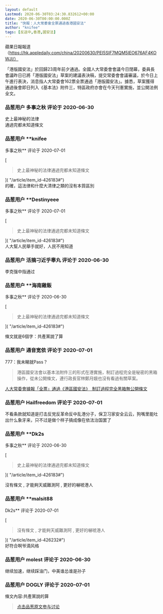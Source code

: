 ```yaml
---
layout: default
Lastmod: 2020-06-30T03:24:30.832612+00:00
date: 2020-06-30T00:00:00.000Z
title: "快報：人大常委會全票通過香港國安法"
author: "knifee"
tags: [反送中,香港,國安法]
---
```


蘋果日報報道（https://hk.appledaily.com/china/20200630/PEI5SIF7MQM5IEO676AF4KOWJI/）  
  
「港版國安法」於回歸23周年前夕通過。全國人大常委會會議今日閉幕，委員長會議昨日已將「港版國安法」草案的建議表決稿，提交常委會會議審議，於今日上午進行表決，消息指人大常委會162票全票通過「港版國安法」。據悉，草案獲得通過後會即日列入《基本法》附件三，特區政府亦會在今天刊憲實施，並公開法例全文。

            
### 品葱用户 **多事之秋** 评论于 2020-06-30
        
史上最神秘的法律  
通過完都未知道條文
        


            
### 品葱用户 **knifee 
多事之秋** 评论于 2020-07-01
        
[

> 史上最神秘的法律通過完都未知道條文

]( "/article/item_id-426183#")  
的確，這法律和什麼大清律之類的沒有本質區別
        


            
### 品葱用户 **Destinyeee 
多事之秋** 评论于 2020-07-01
        
[

> 史上最神秘的法律通過完都未知道條文

]( "/article/item_id-426183#")  
人大幫人民舉手就好，人民不用知道
        


            
### 品葱用户 **活摘刁近乎睾丸** 评论于 2020-06-30
        
李克强中指通过
        


            
### 品葱用户 **海南雞飯 
多事之秋** 评论于 2020-06-30
        
[

> 史上最神秘的法律通過完都未知道條文

]( "/article/item_id-426183#")  
  
條文就是6個字：共產黨說了算
        


            
### 品葱用户 **通音宽依** 评论于 2020-07-01
        
777：我未睇就Pass？  

> 港區國安法會以基本法附件三的形式在港實施，制訂過程完全是秘密的黑箱操作，從未公開條文，連行政長官林鄭月娥也沒有看過有關草案。

  
[人大常委會據報「全票」通過《港區國安法》　制訂過程完全黑箱無公開條文]( "https://www.thestandnews.com/politics/%E4%BA%BA%E5%A4%A7%E5%B8%B8%E5%A7%94%E6%9C%83%E6%93%9A%E5%A0%B1-%E5%85%A8%E7%A5%A8-%E9%80%9A%E9%81%8E-%E6%B8%AF%E5%8D%80%E5%9C%8B%E5%AE%89%E6%B3%95-%E5%88%B6%E8%A8%82%E9%81%8E%E7%A8%8B%E5%AE%8C%E5%85%A8%E9%BB%91%E7%AE%B1%E7%84%A1%E5%85%AC%E9%96%8B%E6%A2%9D%E6%96%87/")
        


            
### 品葱用户 **Hailfreedom** 评论于 2020-07-01
        
不看条款就知道是打击反党反革命反中乱港分子，保卫习家安全云云，狗嘴里能吐出什么象牙来，只不过是做个样子搞成像在依法治国罢了
        


            
### 品葱用户 **Dk2s 
多事之秋** 评论于 2020-06-30
        
[

> 史上最神秘的法律通過完都未知道條文

]( "/article/item_id-426183#")  
  
沒有條文 , 才能夠天威難測阿 , 更好的嚇唬港人
        


            
### 品葱用户 **malsit88 
Dk2s** 评论于 2020-07-01
        
[

> 沒有條文 , 才能夠天威難測阿 , 更好的嚇唬港人

]( "/article/item_id-426232#")  
好符合啊爷滴风格
        


            
### 品葱用户 **molest** 评论于 2020-06-30
        
继续加速，继续踩油门，中美谁怂谁是孙子
        


            
### 品葱用户 **DOGLY** 评论于 2020-07-01
        
條文內容:共產黨說的算
        






> [点击品葱原文参与讨论](https://pincong.rocks/article/20986)

